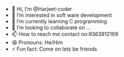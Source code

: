 - 👋 Hi, I’m @Harjeet-coder
- 👀 I’m interested in soft ware development
- 🌱 I’m currently learning C programming
- 💞️ I’m looking to collaborate on ...
- 📫 How to reach me contact no:9363912169
- 😄 Pronouns: He/Him
- ⚡ Fun fact: Come on lets be friends

<!---
Harjeet-coder/Harjeet-coder is a ✨ special ✨ repository because its `README.md` (this file) appears on your GitHub profile.
You can click the Preview link to take a look at your changes.
--->
